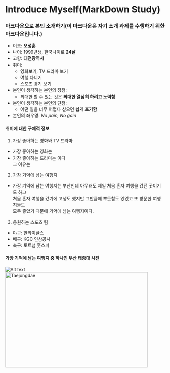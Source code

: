 Introduce Myself(MarkDown Study)
==================================

### 마크다운으로 본인 소개하기(이 마크다운은 자기 소개 과제를 수행하기 위한 마크다운입니다.)  

- 이름: **오성훈**
- 나이: 1999년생, 한국나이로 __24살__
- 고향: __대전광역시__
- 취미:
  - 영화보기, TV 드라마 보기
  - 여행 다니기
  - 스포츠 경기 보기
- 본인이 생각하는 본인의 장점:
  - 최대한 할 수 있는 것은 __최대한 열심히 하려고 노력함__
- 본인이 생각하는 본인의 단점:
  - 어떤 일을 너무 어렵다 싶으면 __쉽게 포기함__
- 본인의 좌우명: *No pain, No gain*     

#### 취미에 대한 구체적 정보
1. 가장 좋아하는 영화와 TV 드라마
  + 가장 좋아하는 영화는 
  + 가장 좋아하는 드라마는 이다  
    그 이유는

2. 가장 기억에 남는 여행지
  + 가장 기억에 남는 여행지는 부산인데 아무래도 제일 처음 혼자 여행을 갔던 곳이기도 하고  
    처음 혼자 여행을 갔기에 고생도 했지만 그만큼에 뿌듯함도 있었고 또 방문한 여행지들도  
    모두 좋았기 때문에 기억에 남는 여행지이다. 
    
3. 응원하는 스포츠 팀
  + 야구: 한화이글스
  + 배구: KGC 인삼공사
  + 축구: 토트넘 훗스퍼

#### 가장 기억에 남는 여행지 중 하나인 부산 태종대 사진
![Alt text](https://www.lavalsehotel.co.kr/storage/app/public/lavalse/contents/documents/ko/3aa79af3-065d-4b69-bd49-22c6ba5cdcd3/db/6e/201909200945095d71fc83087891b84263425dd8556be9139194ba.jpg)
<img src="https://www.lavalsehotel.co.kr/storage/app/public/lavalse/contents/documents/ko/3aa79af3-065d-4b69-bd49-22c6ba5cdcd3/db/6e/201909200945095d71fc83087891b84263425dd8556be9139194ba.jpg" width="450px" height="300px" title="px(픽셀) 크기 설정" alt="Taejongdae"></img><br/>
